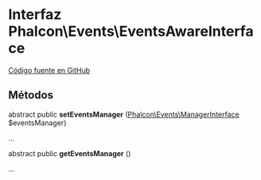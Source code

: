 # Interfaz **Phalcon\\Events\\EventsAwareInterface**

<a href="https://github.com/phalcon/cphalcon/blob/master/phalcon/events/eventsawareinterface.zep" class="btn btn-default btn-sm">Código fuente en GitHub</a>

## Métodos

abstract public **setEventsManager** ([Phalcon\Events\ManagerInterface](/en/3.2/api/Phalcon_Events_ManagerInterface) $eventsManager)

...

abstract public **getEventsManager** ()

...